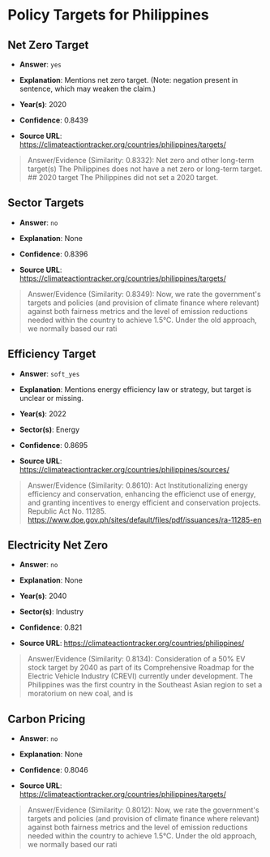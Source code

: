 # Policy Targets for Philippines


## Net Zero Target

- **Answer**: `yes`

- **Explanation**: Mentions net zero target. (Note: negation present in sentence, which may weaken the claim.)

- **Year(s)**: 2020

- **Confidence**: 0.8439

- **Source URL**: https://climateactiontracker.org/countries/philippines/targets/

> Answer/Evidence (Similarity: 0.8332): Net zero and other long-term target(s)   The Philippines does not have a net zero or long-term target. ## 2020 target   The Philippines did not set a 2020 target.


## Sector Targets

- **Answer**: `no`

- **Explanation**: None

- **Confidence**: 0.8396

- **Source URL**: https://climateactiontracker.org/countries/philippines/targets/

> Answer/Evidence (Similarity: 0.8349): Now, we rate the government's targets and policies (and provision of climate finance where relevant) against both fairness metrics and the level of emission reductions needed within the country to achieve 1.5°C. Under the old approach, we normally based our rati


## Efficiency Target

- **Answer**: `soft_yes`

- **Explanation**: Mentions energy efficiency law or strategy, but target is unclear or missing.

- **Year(s)**: 2022

- **Sector(s)**: Energy

- **Confidence**: 0.8695

- **Source URL**: https://climateactiontracker.org/countries/philippines/sources/

> Answer/Evidence (Similarity: 0.8610): Act Institutionalizing energy efficiency and conservation, enhancing the efficienct use of energy, and granting incentives to energy efficient and conservation projects. Republic Act No. 11285. https://www.doe.gov.ph/sites/default/files/pdf/issuances/ra-11285-en


## Electricity Net Zero

- **Answer**: `no`

- **Explanation**: None

- **Year(s)**: 2040

- **Sector(s)**: Industry

- **Confidence**: 0.821

- **Source URL**: https://climateactiontracker.org/countries/philippines/

> Answer/Evidence (Similarity: 0.8134): Consideration of a 50% EV stock target by 2040 as part of its Comprehensive Roadmap for the Electric Vehicle Industry (CREVI) currently under development. The Philippines was the first country in the Southeast Asian region to set a moratorium on new coal, and is


## Carbon Pricing

- **Answer**: `no`

- **Explanation**: None

- **Confidence**: 0.8046

- **Source URL**: https://climateactiontracker.org/countries/philippines/targets/

> Answer/Evidence (Similarity: 0.8012): Now, we rate the government's targets and policies (and provision of climate finance where relevant) against both fairness metrics and the level of emission reductions needed within the country to achieve 1.5°C. Under the old approach, we normally based our rati
